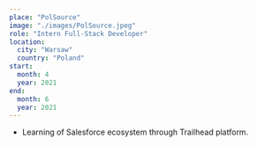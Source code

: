 ```yaml
---
place: "PolSource"
image: "./images/PolSource.jpeg"
role: "Intern Full-Stack Developer"
location:
  city: "Warsaw"
  country: "Poland"
start:
  month: 4
  year: 2021
end:
  month: 6
  year: 2021
---
```

- Learning of Salesforce ecosystem through Trailhead platform.